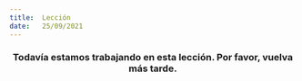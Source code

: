 ```yaml
---
title:  Lección
date:   25/09/2021
---
```


### <center>Todavía estamos trabajando en esta lección. Por favor, vuelva más tarde.</center>